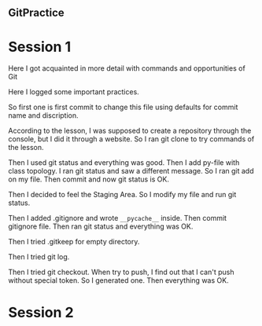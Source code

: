 ## GitPractice
# Session 1
Here I got acquainted in more detail with  commands and opportunities of Git

Here I logged some important practices.

So first one is first commit to change this file using defaults for commit name and discription.

According to the lesson, I was supposed to create a repository through the console, but I did it through a website. So I ran git clone to try commands of the lesson.

Then I used git status and everything was good. Then I add py-file with class topology. I ran git status and saw a different message. So I ran git add on my file. Then commit and now git status is OK.

Then I decided to feel the Staging Area. So I modify my file and run git status.

Then I added .gitignore and wrote `__pycache__` inside. Then commit gitignore file. Then ran git status and everything was OK.

Then I tried .gitkeep for empty directory.

Then I tried git log.

Then I tried git checkout. When try to push, I find out that I can't push without special token. So I generated one. Then everything was OK.

# Session 2
